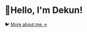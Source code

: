 # 👋Hello, I'm Dekun! 
🐦 [More about me →](https://wucyx1p3n6.larksuite.com/docx/UsjmdDE1loMazjx2XVcuxhK2sVc)
